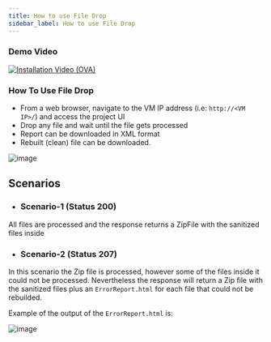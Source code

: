 ```yaml
---
title: How to use File Drop
sidebar_label: How to use File Drop
---
```


### Demo Video

[![Installation Video (OVA)](https://img.youtube.com/vi/2KIMP-qdxac/hqdefault.jpg)](https://www.youtube.com/watch?v=2KIMP-qdxac&feature=youtu.be)

### How To Use File Drop

- From a web browser, navigate to the VM IP address 
    (i.e: `http://<VM IP>/`) 
    and access the project UI
- Drop any file and wait until the file gets processed
- Report can be downloaded in XML format
- Rebuilt (clean) file can be downloaded. 



![image](https://user-images.githubusercontent.com/60857664/115734125-be17a600-a389-11eb-84c0-2a87ede17cc8.png)

## Scenarios

- ### Scenario-1 (Status 200)
All files are processed and the response returns a ZipFile with the sanitized files inside

- ### Scenario-2 (Status 207)
In this scenario the Zip file is processed, however some of the files inside it could not be processed. Nevertheless the response will return a Zip file with the sanitized files
plus an `ErrorReport.html` for each file that could not be rebuilded.

Example of the output of the `ErrorReport.html` is:

![image](https://user-images.githubusercontent.com/6232283/118471256-d8823c80-b707-11eb-81c8-9ae51204a387.png)